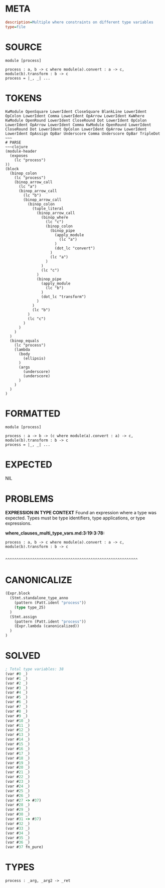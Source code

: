# META
~~~ini
description=Multiple where constraints on different type variables
type=file
~~~
# SOURCE
~~~roc
module [process]

process : a, b -> c where module(a).convert : a -> c, module(b).transform : b -> c
process = |_, _| ...
~~~
# TOKENS
~~~text
KwModule OpenSquare LowerIdent CloseSquare BlankLine LowerIdent OpColon LowerIdent Comma LowerIdent OpArrow LowerIdent KwWhere KwModule OpenRound LowerIdent CloseRound Dot LowerIdent OpColon LowerIdent OpArrow LowerIdent Comma KwModule OpenRound LowerIdent CloseRound Dot LowerIdent OpColon LowerIdent OpArrow LowerIdent LowerIdent OpAssign OpBar Underscore Comma Underscore OpBar TripleDot ~~~
# PARSE
~~~clojure
(module-header
  (exposes
    (lc "process")
))
(block
  (binop_colon
    (lc "process")
    (binop_arrow_call
      (lc "a")
      (binop_arrow_call
        (lc "b")
        (binop_arrow_call
          (binop_colon
            (tuple_literal
              (binop_arrow_call
                (binop_where
                  (lc "c")
                  (binop_colon
                    (binop_pipe
                      (apply_module
                        (lc "a")
                      )
                      (dot_lc "convert")
                    )
                    (lc "a")
                  )
                )
                (lc "c")
              )
              (binop_pipe
                (apply_module
                  (lc "b")
                )
                (dot_lc "transform")
              )
            )
            (lc "b")
          )
          (lc "c")
        )
      )
    )
  )
  (binop_equals
    (lc "process")
    (lambda
      (body
        (ellipsis)
      )
      (args
        (underscore)
        (underscore)
      )
    )
  )
)
~~~
# FORMATTED
~~~roc
module [process]

process : a -> b -> (c where module(a).convert : a) -> c, module(b).transform : b -> c
process = |_, _| ...
~~~
# EXPECTED
NIL
# PROBLEMS
**EXPRESSION IN TYPE CONTEXT**
Found an expression where a type was expected.
Types must be type identifiers, type applications, or type expressions.

**where_clauses_multi_type_vars.md:3:19:3:78:**
```roc
process : a, b -> c where module(a).convert : a -> c, module(b).transform : b -> c
```
                  ^^^^^^^^^^^^^^^^^^^^^^^^^^^^^^^^^^^^^^^^^^^^^^^^^^^^^^^^^^^


# CANONICALIZE
~~~clojure
(Expr.block
  (Stmt.standalone_type_anno
    (pattern (Patt.ident "process"))
    (type type_25)
  )
  (Stmt.assign
    (pattern (Patt.ident "process"))
    (Expr.lambda (canonicalized))
  )
)
~~~
# SOLVED
~~~clojure
; Total type variables: 38
(var #0 _)
(var #1 _)
(var #2 _)
(var #3 _)
(var #4 _)
(var #5 _)
(var #6 _)
(var #7 _)
(var #8 _)
(var #9 _)
(var #10 _)
(var #11 _)
(var #12 _)
(var #13 _)
(var #14 _)
(var #15 _)
(var #16 _)
(var #17 _)
(var #18 _)
(var #19 _)
(var #20 _)
(var #21 _)
(var #22 _)
(var #23 _)
(var #24 _)
(var #25 _)
(var #26 _)
(var #27 -> #37)
(var #28 _)
(var #29 _)
(var #30 _)
(var #31 -> #37)
(var #32 _)
(var #33 _)
(var #34 _)
(var #35 _)
(var #36 _)
(var #37 fn_pure)
~~~
# TYPES
~~~roc
process : _arg, _arg2 -> _ret
~~~
